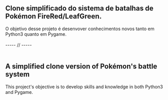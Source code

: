 ## Clone simplificado do sistema de batalhas de Pokémon FireRed/LeafGreen.
O objetivo desse projeto é desenvover conhecimentos novos tanto em Python3 quanto em Pygame.<br>
<br>
----- // -----<br>
<br>
## A simplified clone version of Pokémon's battle system
This project's objective is to develop skills and knowledge in both Python3 and Pygame.
